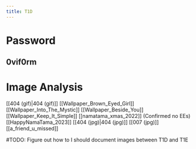 ```yaml
---
title: T1D
---
```

# Password
## 0vif0rm

# Image Analysis
[[404 (gif)|404 (gif)]]
[[Wallpaper_Brown_Eyed_Girl]]
[[Wallpaper_Into_The_Mystic]]
[[Wallpaper_Beside_You]]
[[Wallpaper_Keep_It_Simple]]
[[namatama_xmas_2022]] (Confirmed no EEs)
[[HappyNamaTama_2023]]
[[404 (jpg)|404 (jpg)]]
[[007 (jpg)]]
[[a_friend_u_missed]]

#TODO: Figure out how to I should document images between T1D and T1E